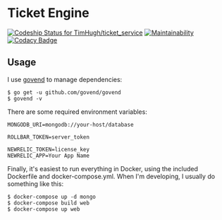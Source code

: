 # Ticket Engine

[ ![Codeship Status for TimHugh/ticket_service](https://app.codeship.com/projects/4c23f2b0-02fd-0136-93ef-3244a1cc3029/status?branch=master)](https://app.codeship.com/projects/280193)
[![Maintainability](https://api.codeclimate.com/v1/badges/84dd612c3de4bb20e86d/maintainability)](https://codeclimate.com/github/timhugh/ticket_service/maintainability)
[![Codacy Badge](https://api.codacy.com/project/badge/Grade/ef9c7c104e30475ab75a09a679a25b3b)](https://www.codacy.com/app/theuett/ticket_service?utm_source=github.com&amp;utm_medium=referral&amp;utm_content=timhugh/ticket_service&amp;utm_campaign=Badge_Grade)

## Usage

I use [govend](https://github.com/govend/govend) to manage dependencies:

```
$ go get -u github.com/govend/govend
$ govend -v
```

There are some required environment variables:
```
MONGODB_URI=mongodb://your-host/database

ROLLBAR_TOKEN=server_token

NEWRELIC_TOKEN=license_key
NEWRELIC_APP=Your App Name
```

Finally, it's easiest to run everything in Docker, using the included Dockerfile and docker-compose.yml. When I'm developing, I usually do something like this:

```
$ docker-compose up -d mongo
$ docker-compose build web
$ docker-compose up web
```
